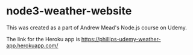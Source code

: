 # node3-weather-website

This was created as a part of Andrew Mead's Node.js course on Udemy.

The link for the Heroku app is https://phillips-udemy-weather-app.herokuapp.com/